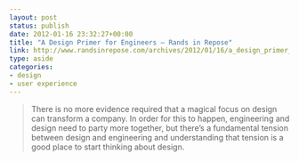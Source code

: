 ```yaml
---
layout: post
status: publish
date: 2012-01-16 23:32:27+00:00
title: "A Design Primer for Engineers – Rands in Repose"
link: http://www.randsinrepose.com/archives/2012/01/16/a_design_primer_for_engineers.html
type: aside
categories:
- design
- user experience
---
```

> There is no more evidence required that a magical focus on design can transform a company. In order for this to happen, engineering and design need to party more together, but there’s a fundamental tension between design and engineering and understanding that tension is a good place to start thinking about design.